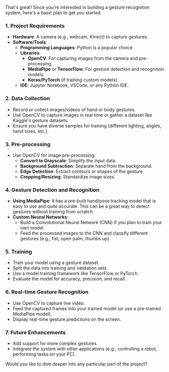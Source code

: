 That's great! Since you're interested in building a gesture recognition system, here's a basic plan to get you started.

### 1. **Project Requirements**
   - **Hardware**: A camera (e.g., webcam, Kinect) to capture gestures.
   - **Software/Tools**:
     - **Programming Languages**: Python is a popular choice.
     - **Libraries**: 
       - **OpenCV**: For capturing images from the camera and pre-processing.
       - **MediaPipe** or **TensorFlow**: For gesture detection and recognition models.
       - **Keras/PyTorch** (if training custom models).
     - **IDE**: Jupyter Notebook, VSCode, or any Python IDE.

### 2. **Data Collection**
   - Record or collect images/videos of hand or body gestures.
   - Use OpenCV to capture images in real time or gather a dataset like Kaggle's gesture datasets.
   - Ensure you have diverse samples for training (different lighting, angles, hand sizes, etc.).

### 3. **Pre-processing**
   - Use OpenCV for image pre-processing:
     - **Convert to Grayscale**: Simplify the input data.
     - **Background Subtraction**: Separate hand from the background.
     - **Edge Detection**: Extract contours or shapes of the gesture.
     - **Cropping/Resizing**: Standardize image sizes.

### 4. **Gesture Detection and Recognition**
   - **Using MediaPipe**: It has a pre-built hand/pose tracking model that is easy to use and quite accurate. This can be a great way to detect gestures without training from scratch.
   - **Custom Neural Networks**:
     - Build a Convolutional Neural Network (CNN) if you plan to train your own model.
     - Feed the processed images to the CNN and classify different gestures (e.g., fist, open palm, thumbs up).

### 5. **Training**
   - Train your model using a gesture dataset.
   - Split the data into training and validation sets.
   - Use a model training framework like TensorFlow or PyTorch.
   - Evaluate the model for accuracy, precision, and recall.

### 6. **Real-time Gesture Recognition**
   - Use OpenCV to capture live video.
   - Feed the captured frames into your trained model (or use a pre-trained MediaPipe model).
   - Display real-time gesture predictions on the screen.

### 7. **Future Enhancements**
   - Add support for more complex gestures.
   - Integrate the system with other applications (e.g., controlling a robot, performing tasks on your PC).

Would you like to dive deeper into any particular part of the project?